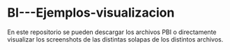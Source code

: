 # BI---Ejemplos-visualizacion

En este repositorio se pueden descargar los archivos PBI o directamente visualizar los screenshots de las distintas solapas de los distintos archivos.
